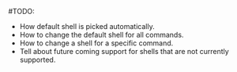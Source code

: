 #TODO:
- How default shell is picked automatically.
- How to change the default shell for all commands.
- How to change a shell for a specific command.
- Tell about future coming support for shells that are not currently supported.